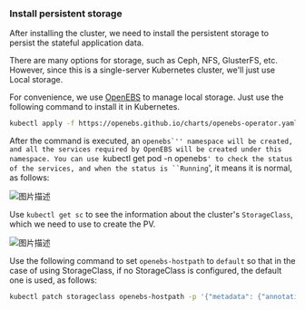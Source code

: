 ### Install persistent storage

After installing the cluster, we need to install the persistent storage to persist the stateful application data.

There are many options for storage, such as Ceph, NFS, GlusterFS, etc. However, since this is a single-server Kubernetes cluster, we'll just use Local storage.

For convenience, we use [OpenEBS](https://github.com/openebs/openebs) to manage local storage. Just use the following command to install it in Kubernetes.

```bash
kubectl apply -f https://openebs.github.io/charts/openebs-operator.yaml
```

After the command is executed, an `` openebs`'' namespace will be created, and all the services required by OpenEBS will be created under this namespace. You can use  ``kubectl get pod -n openebs` ' to check the status of the services, and when the status is ``Running `', it means it is normal, as follows:

![图片描述](https://doc.shiyanlou.com/courses/10022/2123746/71094bdac9e780281fdedd41efa00811-0/wm)

Use `kubectl get sc` to see the information about the cluster's `StorageClass`, which we need to use to create the PV.

![图片描述](https://doc.shiyanlou.com/courses/10022/2123746/200eac56816e781e41996e0aba4929a9-0/wm)

Use the following command to set `openebs-hostpath` to `default` so that in the case of using StorageClass, if no StorageClass is configured, the default one is used, as follows:

```bash
kubectl patch storageclass openebs-hostpath -p '{"metadata": {"annotations":{"storageclass.kubernetes.io/is-default-class": "true"}}}'
```
